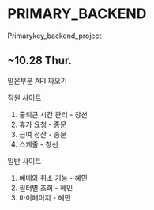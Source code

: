 # PRIMARY_BACKEND
Primarykey_backend_project
## ~10.28 Thur.
맡은부분 API 짜오기 

직원 사이트
1. 출퇴근 시간 관리  - 창선
2. 휴가 요청 - 종문
3. 급여 정산 - 종문
4. 스케줄 - 창선

일반 사이트
1. 예매와 취소 기능 - 혜민
2. 필터별 조회 - 혜민
3. 마이페이지 - 혜민
